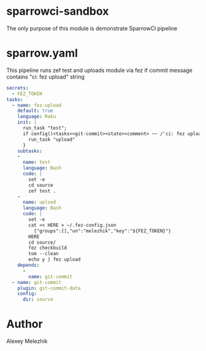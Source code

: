 # sparrowci-sandbox

The only purpose of this module is demonstrate SparrowCI pipeline

# sparrow.yaml

This pipeline runs zef test and
uploads module via fez if commit message contains
"ci: fez upload" string

```yaml
secrets:
  - FEZ_TOKEN
tasks:
  - name: fez-upload
    default: true
    language: Raku
    init: |
      run_task "test";
      if config()<tasks><git-commit><state><comment> ~~ /'ci: fez upload'/ {
        run_task "upload"
      }
    subtasks:
    - 
      name: test
      language: Bash
      code: |
        set -e
        cd source
        zef test .
    -
      name: upload
      language: Bash
      code: |
        set -e
        cat << HERE > ~/.fez-config.json
          {"groups":[],"un":"melezhik","key":"${FEZ_TOKEN}"}
        HERE
        cd source/
        fez checkbuild
        tom --clean
        echo y | fez upload
    depends:
      -
        name: git-commit
  - name: git-commit
    plugin: git-commit-data
    config:
      dir: source
```
# Author

Alexey Melezhik
